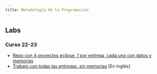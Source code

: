 ```yaml
---
title: Metodología de la Programación
---
```


## Labs

### Curso 22-23

- [Repo con 4 proyectos eclipse, 1 por entrega, cada uno con datos y memorias](https://github.com/RedBed24/Metodologia_LAB_2223)
- [Trabajo con todas las entregas, sin memorias](https://github.com/hnevesg/Metodologia_Lab_2223) [En inglés]

